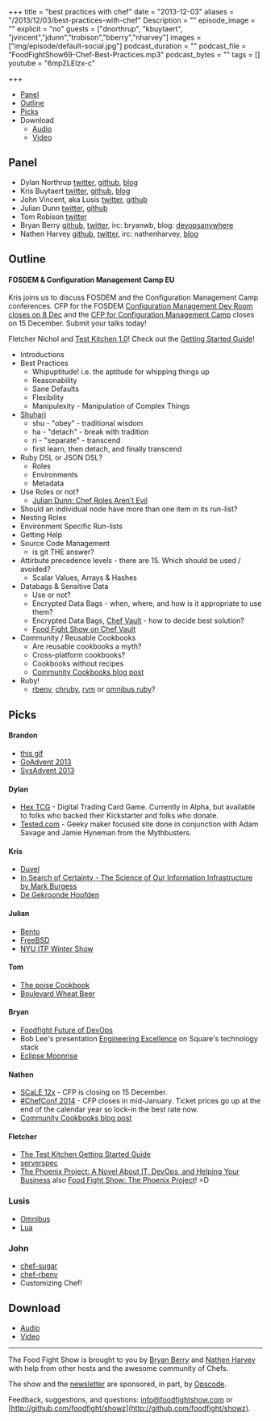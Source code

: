 +++
title = "best practices with chef"
date = "2013-12-03"
aliases = "/2013/12/03/best-practices-with-chef"
Description = ""
episode_image = ""
explicit = "no"
guests = ["dnorthrup", "kbuytaert", "jvincent","jdunn","trobison","bberry","nharvey"]
images = ["img/episode/default-social.jpg"]
podcast_duration = ""
podcast_file = "FoodFightShow69-Chef-Best-Practices.mp3"
podcast_bytes = ""
tags = []
youtube = "6mpZLEIzx-c"

+++


* [Panel](http://foodfightshow.org/2013/12/best-practices-with-chef.html#panel)
* [Outline](http://foodfightshow.org/2013/12/best-practices-with-chef.html#outline)
* [Picks](http://foodfightshow.org/2013/12/best-practices-with-chef.html#picks)
* Download
  * [Audio](http://traffic.libsyn.com/foodfight/FoodFightShow69-Chef-Best-Practices.mp3)
  * [Video](http://youtu.be/6mpZLEIzx-c)

Panel<a name="panel"></a>
-----

* Dylan Northrup [twitter](https://twitter.com/dylannorthrup), [github](https://github.com/dylannorthrup), [blog](http://doc-x.net/blog/node/48)
* Kris Buytaert [twitter](https://twitter.com/KrisBuytaert), [github](https://github.com/KrisBuytaert), [blog](http://www.krisbuytaert.be/blog/)
* John Vincent, aka Lusis [twitter](https://twitter.com/#!/lusis), [github](https://github.com/lusis)
* Julian Dunn [twitter](https://twitter.com/julian_dunn), [github](https://github.com/juliandunn)
* Tom Robison [twitter](https://twitter.com/thomasrobison)
* Bryan Berry [github](http://github.com/bryanwb), [twitter](http://twitter.com/bryanwb), irc: bryanwb, blog: [devopsanywhere](http://devopsanywhere.blogspot.com)
* Nathen Harvey [github](http://github.com/nathenharvey), [twitter](http://twitter.com/nathenharvey), irc: nathenharvey, [blog](http://nathenharvey.com)

<!-- more -->

Outline<a name="outline"></a>
-------

#### FOSDEM &amp; Configuration Management Camp EU

Kris joins us to discuss FOSDEM and the Configuration Management Camp conferences.  CFP for the FOSDEM [Configuration Management Dev Room closes on 8 Dec](https://penta.fosdem.org/submission/FOSDEM14) and the [CFP for Configuration Management Camp](http://cfgmgmtcamp.eu/) closes on 15 December.  Submit your talks today!

Fletcher Nichol and [Test Kitchen 1.0](http://www.opscode.com/blog/2013/12/03/announcing-the-release-of-test-kitchen-1-0-0/)! Check out the [Getting Started Guide](http://kitchen.ci/docs/getting-started/)!

* Introductions
* Best Practices
  * Whipuptitude! i.e. the aptitude for whipping things up
  * Reasonability
  * Sane Defaults
  * Flexibility
  * Manipulexity - Manipulation of Complex Things
* [Shuhari](http://en.wikipedia.org/wiki/Shuhari)
  * shu - "obey" - traditional wisdom
  * ha - "detach" - break with tradition
  * ri - "separate" - transcend
  * first learn, then detach, and finally transcend
* Ruby DSL or JSON DSL?
  * Roles
  * Environments
  * Metadata
* Use Roles or not?
  * [Julian Dunn: Chef Roles Aren’t Evil](http://www.opscode.com/blog/2013/11/19/chef-roles-arent-evil/)
* Should an individual node have more than one item in its run-list?
* Nesting Roles
* Environment Specific Run-lists
* Getting Help
* Source Code Management
  * is git THE answer?
* Attirbute precedence levels - there are 15. Which should be used / avoided?
  * Scalar Values, Arrays & Hashes
* Databags & Sensitive Data
  * Use or not?
  * Encrypted Data Bags - when, where, and how is it appropriate to use them?
  * Encrypted Data Bags, [Chef Vault](https://github.com/Nordstrom/chef-vault) - how to decide best solution?
  * [Food Fight Show on Chef Vault](http://foodfightshow.org/2013/07/secret-chef.html)
* Community / Reusable Cookbooks
  * Are reusable cookbooks a myth?
  * Cross-platform cookbooks?
  * Cookbooks without recipes
  * [Community Cookbooks blog post](http://www.opscode.com/blog/2013/11/26/community-cookbooks/)
* Ruby!
  * [rbenv](https://github.com/sstephenson/rbenv), [chruby](https://github.com/postmodern/chruby), [rvm](https://rvm.io/) or [omnibus ruby](https://github.com/opscode/omnibus-ruby)?

Picks<a name="picks"></a>
-----

#### Brandon

* [this gif](http://i.imgur.com/41mGmuu.gif)
* [GoAdvent 2013](http://blog.gopheracademy.com/index)
* [SysAdvent 2013](http://sysadvent.blogspot.com/search?updated-min=2013-01-01T00:00:00-05:00&updated-max=2014-01-01T00:00:00-05:00&max-results=5)


#### Dylan

* [Hex TCG](http://hextcg.com/) - Digital Trading Card Game. Currently in Alpha, but available to folks who backed their Kickstarter and folks who donate.
* [Tested.com](http://www.tested.com/) - Geeky maker focused site done in conjunction with Adam Savage and Jamie Hyneman from the Mythbusters.

#### Kris

* [Duvel](http://www.duvel.com/)
* [In Search of Certainty - The Science of Our Information Infrastructure by Mark Burgess](http://www.amazon.com/In-Search-Certainty-Information-Infrastructure-ebook/dp/B00ENEEWYO)
* [De Gekroonde Hoofden](http://www.degekroondehoofden.be/)

#### Julian

* [Bento](http://opscode.github.io/bento/)
* [FreeBSD](http://www.freebsd.org/)
* [NYU ITP Winter Show](http://itp.nyu.edu/shows/winter2013/category/projects)

#### Tom

* [The poise Cookbook](https://github.com/poise/poise)
* [Boulevard Wheat Beer](http://www.ratebeer.com/beer/boulevard-unfiltered-wheat-beer/114/)

#### Bryan

* [Foodfight Future of DevOps](http://foodfightshow.org/2013/10/the-future-of-devops.html)
* Bob Lee's presentation [Engineering Excellence](http://www.infoq.com/presentations/Square) on Square's technology stack
* [Eclipse Moonrise](https://github.com/guari/eclipse-ui-theme)


#### Nathen

* [SCaLE 12x](https://www.socallinuxexpo.org/scale12x/) - CFP is closing on 15 December.
* [#ChefConf 2014](http://chefconf.com) - CFP closes in mid-January.  Ticket prices go up at the end of the calendar year so lock-in the best rate now.
* [Community Cookbooks blog post](http://www.opscode.com/blog/2013/11/26/community-cookbooks/)

#### Fletcher

* [The Test Kitchen Getting Started Guide](http://kitchen.ci/docs/getting-started/)
* [serverspec](http://serverspec.org)
* [The Phoenix Project: A Novel About IT, DevOps, and Helping Your Business](http://itrevolution.com/books/phoenix-project-devops-book/) also [Food Fight Show: The Phoenix Project](http://foodfightshow.org/2013/03/the-phoenix-project.html)! =D

### Lusis

* [Omnibus](https://github.com/opscode/omnibus-ruby/blob/master/README.md)
* [Lua](http://www.lua.org/)

### John

* [chef-sugar](https://github.com/sethvargo/chef-sugar)
* [chef-rbenv](https://github.com/fnichol/chef-rbenv)
* Customizing Chef!


Download
--------

* [Audio](http://traffic.libsyn.com/foodfight/FoodFightShow69-Chef-Best-Practices.mp3)
* [Video](http://youtu.be/6mpZLEIzx-c)

<hr />

The Food Fight Show is brought to you by [Bryan Berry](https://twitter.com/bryanwb) and [Nathen Harvey](https://twitter.com/nathenharvey) with help from other hosts and the awesome community of Chefs.

The show and the [newsletter](http://us6.campaign-archive2.com/home/?u=7d43a288e882a145b7e99c650&id=ad8186466d) are sponsored, in part, by [Opscode](http://www.opscode.com).

Feedback, suggestions, and questions:  [info@foodfightshow.com](mailto:info@foodfightshow.com) or  [http://github.com/foodfight/showz](http://github.com/foodfight/showz).

